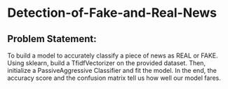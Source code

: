 # Detection-of-Fake-and-Real-News

## Problem Statement:
To build a model to accurately classify a piece of news as REAL or FAKE. Using sklearn, build a TfidfVectorizer on the provided dataset. Then, initialize a PassiveAggressive Classifier and fit the model. In the end, the accuracy score and the confusion matrix tell us how well our model fares.


